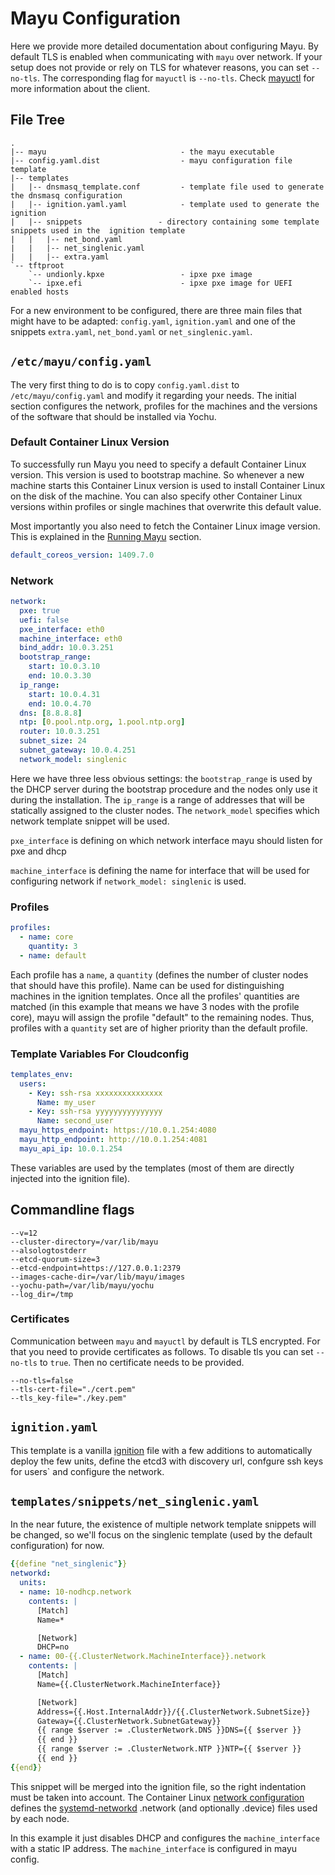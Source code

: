 # Mayu Configuration

Here we provide more detailed documentation about configuring Mayu. By
default TLS is enabled when communicating with `mayu` over network. If your
setup does not provide or rely on TLS for whatever reasons, you can set
`--no-tls`. The corresponding flag for `mayuctl` is `--no-tls`.
Check [mayuctl](mayuctl.md) for more information about the client.

## File Tree

```nohighlight
.
|-- mayu                              - the mayu executable
|-- config.yaml.dist                  - mayu configuration file template
|-- templates
|   |-- dnsmasq_template.conf         - template file used to generate the dnsmasq configuration
|   |-- ignition.yaml.yaml            - template used to generate the ignition
|   |-- snippets                 - directory containing some template snippets used in the  ignition template
|   |   |-- net_bond.yaml
|   |   |-- net_singlenic.yaml
|   |   |-- extra.yaml
`-- tftproot
    `-- undionly.kpxe                 - ipxe pxe image
    `-- ipxe.efi                      - ipxe pxe image for UEFI enabled hosts
```

For a new environment to be configured, there are three main files that might
have to be adapted: `config.yaml`, `ignition.yaml` and one of the
 snippets `extra.yaml`, `net_bond.yaml` or `net_singlenic.yaml`.


## `/etc/mayu/config.yaml`

The very first thing to do is to copy `config.yaml.dist` to
`/etc/mayu/config.yaml` and modify it regarding your needs. The initial
section configures the network, profiles for the machines and the versions
of the software that should be installed via Yochu.

### Default Container Linux Version

To successfully run Mayu you need to specify a default Container Linux version. This version is used to bootstrap
machine. So whenever a new machine starts this Container Linux version is used to install Container Linux on the disk of
the machine. You can also specify other Container Linux versions within profiles or single machines that overwrite
this default value.

Most importantly you also need to fetch the Container Linux image version. This is explained in the [Running Mayu](running.md) section.

```yaml
default_coreos_version: 1409.7.0
```

### Network

```yaml
network:
  pxe: true
  uefi: false
  pxe_interface: eth0
  machine_interface: eth0
  bind_addr: 10.0.3.251
  bootstrap_range:
    start: 10.0.3.10
    end: 10.0.3.30
  ip_range:
    start: 10.0.4.31
    end: 10.0.4.70
  dns: [8.8.8.8]
  ntp: [0.pool.ntp.org, 1.pool.ntp.org]
  router: 10.0.3.251
  subnet_size: 24
  subnet_gateway: 10.0.4.251
  network_model: singlenic
```

Here we have three less obvious settings: the `bootstrap_range` is used by the
DHCP server during the bootstrap procedure and the nodes only use it during the
installation. The `ip_range` is a range of addresses that will be statically
assigned to the cluster nodes. The `network_model` specifies which network
template snippet will be used.


`pxe_interface` is defining on which network interface mayu should listen for pxe and dhcp


`machine_interface` is defining the name for interface that will be used for configuring network if `network_model: singlenic` is used.

### Profiles

```yaml
profiles:
  - name: core
    quantity: 3
  - name: default
```

Each profile has a `name`, a `quantity`
(defines the number of cluster nodes that should have this profile). Name can be used for distinguishing machines in the ignition templates. Once all the profiles' quantities are matched 
(in this example that means we have 3 nodes with the profile core), mayu will assign
the profile "default" to the remaining nodes. Thus, profiles with a `quantity`
set are of higher priority than the default profile.

### Template Variables For Cloudconfig

```yaml
templates_env:
  users:
    - Key: ssh-rsa xxxxxxxxxxxxxxx
      Name: my_user
    - Key: ssh-rsa yyyyyyyyyyyyyyy
      Name: second_user
  mayu_https_endpoint: https://10.0.1.254:4080
  mayu_http_endpoint: http://10.0.1.254:4081
  mayu_api_ip: 10.0.1.254
```

These variables are used by the templates (most of them are directly injected
into the ignition file).

## Commandline flags

```
--v=12
--cluster-directory=/var/lib/mayu
--alsologtostderr
--etcd-quorum-size=3
--etcd-endpoint=https://127.0.0.1:2379
--images-cache-dir=/var/lib/mayu/images
--yochu-path=/var/lib/mayu/yochu
--log_dir=/tmp
```

### Certificates

Communication between `mayu` and `mayuctl` by default is TLS encrypted. For
that you need to provide certificates as follows. To disable tls
you can set `--no-tls` to `true`. Then no certificate needs to be
provided.

```
--no-tls=false
--tls-cert-file="./cert.pem"
--tls_key-file="./key.pem"
```

## `ignition.yaml`

This template is a vanilla
[ignition](https://coreos.com/ignition/docs/latest/) file with a
few additions to automatically deploy the few units, define the etcd3 with discovery url, confgure ssh keys for users` and configure the network.

## `templates/snippets/net_singlenic.yaml`

In the near future, the existence of multiple network template snippets will be
changed, so we'll focus on the singlenic template (used by the default
configuration) for now.

```yaml
{{define "net_singlenic"}}
networkd:
  units:
  - name: 10-nodhcp.network
    contents: |
      [Match]
      Name=*

      [Network]
      DHCP=no
  - name: 00-{{.ClusterNetwork.MachineInterface}}.network
    contents: |
      [Match]
      Name={{.ClusterNetwork.MachineInterface}}

      [Network]
      Address={{.Host.InternalAddr}}/{{.ClusterNetwork.SubnetSize}}
      Gateway={{.ClusterNetwork.SubnetGateway}}
      {{ range $server := .ClusterNetwork.DNS }}DNS={{ $server }}
      {{ end }}
      {{ range $server := .ClusterNetwork.NTP }}NTP={{ $server }}
      {{ end }}
{{end}}
```

This snippet will be merged into the ignition file, so the right
indentation must be taken into account. The Container Linux [network
configuration](https://coreos.com/os/docs/latest/network-config-with-networkd.html)
defines the
[systemd-networkd](http://www.freedesktop.org/software/systemd/man/systemd.network.html)
.network (and optionally .device) files used by each node.

In this example it just disables DHCP and configures the `machine_interface` with a
static IP address. The `machine_interface` is configured in mayu config.


